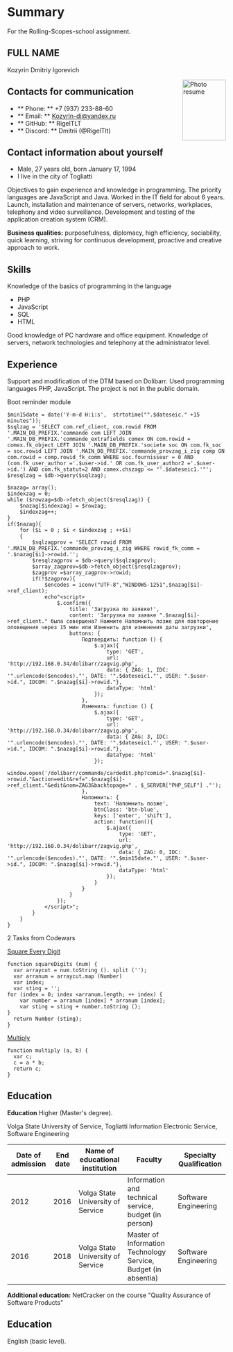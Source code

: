 # **Summary**
For the Rolling-Scopes-school assignment.

## FULL NAME
Kozyrin Dmitriy Igorevich

<img alt="Photo resume" width="100em" height="140em" align="right" src="https://sun9-81.userapi.com/impg/krbvG_t1mcwpLNEXLQyEK1ECbR6BMLAlJ5z6NQ/sm3R1XnNXPs.jpg?size=827x1063&quality=96&sign=4778282e6bb9a2a147f78f8861c6c472&type=album">

## Contacts for communication
* ** Phone: ** +7 (937) 233-88-60
* ** Email: ** Kozyrin-di@yandex.ru
* ** GitHub: ** RigelTLT
* ** Discord: ** Dmitrii (@RigelTlt)

## Contact information about yourself
* Male, 27 years old, born January 17, 1994
* I live in the city of Togliatti

Objectives to gain experience and knowledge in programming. The priority languages ​​are JavaScript and Java. Worked in the IT field for about 6 years. Launch, installation and maintenance of servers, networks, workplaces, telephony and video surveillance. Development and testing of the application creation system (CRM).

**Business qualities:** purposefulness, diplomacy, high efficiency, sociability, quick learning, striving for continuous development, proactive and creative approach to work.

## Skills
Knowledge of the basics of programming in the language
* PHP
* JavaScript
* SQL
* HTML
  
Good knowledge of PC hardware and office equipment. Knowledge of servers, network technologies and telephony at the administrator level.

## Experience
Support and modification of the DTM based on Dolibarr. Used programming languages ​​PHP, JavaScript. The project is not in the public domain.

Boot reminder module
```
$min15date = date('Y-m-d H:i:s',  strtotime("".$dateseic." +15 minutes"));
$sqlzag = 'SELECT com.ref_client, com.rowid FROM '.MAIN_DB_PREFIX.'commande com LEFT JOIN '.MAIN_DB_PREFIX.'commande_extrafields comex ON com.rowid = comex.fk_object LEFT JOIN '.MAIN_DB_PREFIX.'societe soc ON com.fk_soc = soc.rowid LEFT JOIN '.MAIN_DB_PREFIX.'commande_provzag_i_zig comp ON com.rowid = comp.rowid_fk_comm WHERE soc.fournisseur = 0 AND (com.fk_user_author ='.$user->id.' OR com.fk_user_author2 ='.$user->id.') AND com.fk_statut=2 AND comex.chszagp <= "'.$dateseic1.'"';
$resqlzag = $db->query($sqlzag);
		
$nazag= array();
$indexzag = 0;
while ($rowzag=$db->fetch_object($resqlzag)) {
	$nazag[$indexzag] = $rowzag;
	$indexzag++;
}
if($nazag){
	for ($i = 0 ; $i < $indexzag ; ++$i)
	{
		$sqlzagprov = 'SELECT rowid FROM '.MAIN_DB_PREFIX.'commande_provzag_i_zig WHERE rowid_fk_comm = '.$nazag[$i]->rowid.'';
		$resqlzagprov = $db->query($sqlzagprov);
		$array_zagprov=$db->fetch_object($resqlzagprov);
		$zagprov =$array_zagprov->rowid;
		if(!$zagprov){
			$encodes = iconv("UTF-8","WINDOWS-1251",$nazag[$i]->ref_client);
			echo"<script>
				$.confirm({
                    title: 'Загрузка по заявке!',
                    content: 'Загрузка по заявке ".$nazag[$i]->ref_client." была совершена? Нажмите Напомнить позже для повторение оповещения через 15 мин или Изменить для изменения даты загрузки',
					buttons: {
						Подтвердить: function () {
							$.ajax({
								type: 'GET',
								url: 'http://192.168.0.34/dolibarr/zagvig.php',
								data: { ZAG: 1, IDC: '".urlencode($encodes)."', DATE: '".$dateseic1."', USER: ".$user->id.", IDCOM: ".$nazag[$i]->rowid."},      
								dataType: 'html'              
							});
						},
						Изменить: function () {
							$.ajax({
								type: 'GET',
								url: 'http://192.168.0.34/dolibarr/zagvig.php',
							    data: { ZAG: 3, IDC:  '".urlencode($encodes)."', DATE: '".$dateseic1."', USER: ".$user->id.", IDCOM: ".$nazag[$i]->rowid."},       
								dataType: 'html'               
							});
								window.open('/dolibarr/commande/cardedit.php?comid=".$nazag[$i]->rowid."&action=edit&ref=".$nazag[$i]->ref_client."&edit&nom=ZAG3&backtopage=" . $_SERVER["PHP_SELF"] ."');
						},
						Напомнить: {
							text: 'Напомнить позже',
							btnClass: 'btn-blue',
							keys: ['enter', 'shift'],
							action: function(){
								$.ajax({
									type: 'GET',
									url: 'http://192.168.0.34/dolibarr/zagvig.php',
									data: { ZAG: 0, IDC: '".urlencode($encodes)."', DATE: '".$min15date."', USER: ".$user->id.", IDCOM: ".$nazag[$i]->rowid."},      
									dataType: 'html'              
								});
							}
						}
					}
				});
			</script>";
		}
	}
}
```
2 Tasks from Codewars

[Square Every Digit](https://www.codewars.com/kata/546e2562b03326a88e000020)
```
function squareDigits (num) {
  var arraycut = num.toString (). split ('');
  var arranum = arraycut.map (Number)
  var index;
  var sting = '';
for (index = 0; index <arranum.length; ++ index) {
    var number = arranum [index] * arranum [index];
    var sting = sting + number.toString ();
}
  return Number (sting);
}
```
[Multiply](https://www.codewars.com/kata/50654ddff44f800200000004)
```
function multiply (a, b) {
  var c;
  c = a * b;
  return c;
}
```
## Education
**Education** Higher (Master's degree).

Volga State University of Service, Togliatti Information Electronic Service, Software Engineering

| Date of admission | End date | Name of educational institution | Faculty | Specialty Qualification |
| ------------- | ------------- | ------------- | ------------- | ------------- |
| 2012 | 2016 | Volga State University of Service | Information and technical service, budget (in person) | Software Engineering |
| 2016 | 2018 | Volga State University of Service | Master of Information Technology Service, Budget (in absentia) | Software Engineering |

**Additional education:** NetCracker on the course "Quality Assurance of Software Products"

## Education
English (basic level).